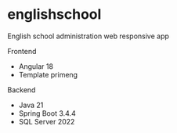 # englishschool
English school administration web responsive app

Frontend
- Angular 18
- Template primeng

Backend
- Java 21
- Spring Boot 3.4.4
- SQL Server 2022
